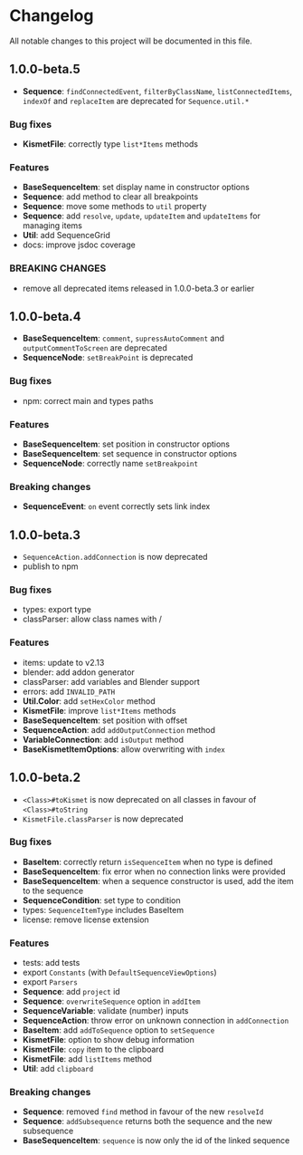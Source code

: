 # Changelog

All notable changes to this project will be documented in this file.

## 1.0.0-beta.5

- **Sequence**: `findConnectedEvent`, `filterByClassName`, `listConnectedItems`, `indexOf` and `replaceItem` are deprecated for `Sequence.util.*`

### Bug fixes

- **KismetFile**: correctly type `list*Items` methods

### Features

- **BaseSequenceItem**: set display name in constructor options
- **Sequence**: add method to clear all breakpoints
- **Sequence**: move some methods to `util` property
- **Sequence**: add `resolve`, `update`, `updateItem` and `updateItems` for managing items
- **Util**: add SequenceGrid
- docs: improve jsdoc coverage

### BREAKING CHANGES

- remove all deprecated items released in 1.0.0-beta.3 or earlier

## 1.0.0-beta.4

- **BaseSequenceItem**: `comment`, `supressAutoComment` and `outputCommentToScreen` are deprecated
- **SequenceNode**: `setBreakPoint` is deprecated

### Bug fixes

- npm: correct main and types paths

### Features

- **BaseSequenceItem**: set position in constructor options
- **BaseSequenceItem**: set sequence in constructor options
- **SequenceNode**: correctly name `setBreakpoint`

### Breaking changes

- **SequenceEvent**: `on` event correctly sets link index

## 1.0.0-beta.3

- `SequenceAction.addConnection` is now deprecated
- publish to npm

### Bug fixes

- types: export type
- classParser: allow class names with /

### Features

- items: update to v2.13
- blender: add addon generator
- classParser: add variables and Blender support
- errors: add `INVALID_PATH`
- **Util.Color**: add `setHexColor` method
- **KismetFile**: improve `list*Items` methods
- **BaseSequenceItem**: set position with offset
- **SequenceAction**: add `addOutputConnection` method
- **VariableConnection**: add `isOutput` method
- **BaseKismetItemOptions**: allow overwriting with `index`

## 1.0.0-beta.2

- `<Class>#toKismet` is now deprecated on all classes in favour of `<Class>#toString`
- `KismetFile.classParser` is now deprecated

### Bug fixes

- **BaseItem**: correctly return `isSequenceItem` when no type is defined
- **BaseSequenceItem**: fix error when no connection links were provided
- **BaseSequenceItem**: when a sequence constructor is used, add the item to the sequence
- **SequenceCondition**: set type to condition
- types: `SequenceItemType` includes BaseItem
- license: remove license extension

### Features

- tests: add tests
- export `Constants` (with `DefaultSequenceViewOptions`)
- export `Parsers`
- **Sequence**: add `project` id
- **Sequence**: `overwriteSequence` option in `addItem`
- **SequenceVariable**: validate (number) inputs
- **SequenceAction**: throw error on unknown connection in `addConnection`
- **BaseItem**: add `addToSequence` option to `setSequence`
- **KismetFile**: option to show debug information
- **KismetFile**: `copy` item to the clipboard
- **KismetFile**: add `listItems` method
- **Util**: add `clipboard`

### Breaking changes

- **Sequence**: removed `find` method in favour of the new `resolveId`
- **Sequence**: `addSubsequence` returns both the sequence and the new subsequence
- **BaseSequenceItem**: `sequence` is now only the id of the linked sequence
